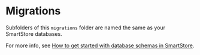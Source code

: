 # Migrations

Subfolders of this `migrations` folder are named the same as your SmartStore databases.

For more info, see
[How to get started with database schemas in SmartStore](https://outreach-io.atlassian.net/wiki/spaces/QSS/pages/2392196182/How-To+Get+started+with+database+schemas+in+smartstore).
